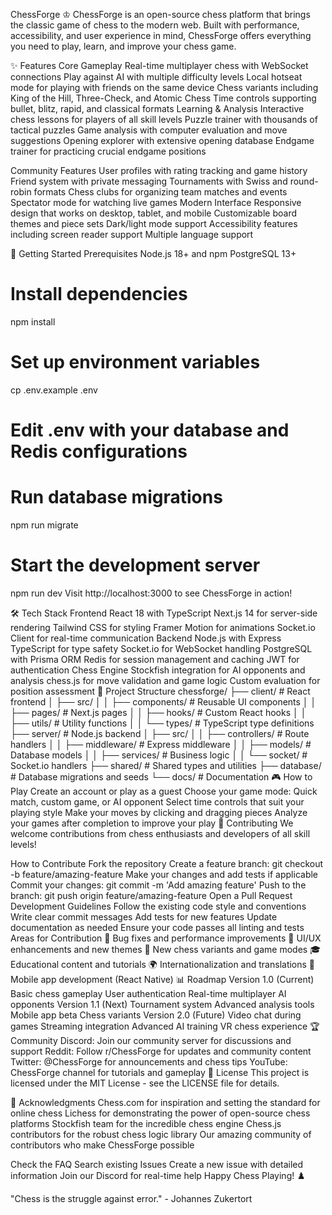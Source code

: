 ChessForge ♔
ChessForge is an open-source chess platform that brings the classic game of chess to the modern web. Built with performance, accessibility, and user experience in mind, ChessForge offers everything you need to play, learn, and improve your chess game.

✨ Features
Core Gameplay
Real-time multiplayer chess with WebSocket connections
Play against AI with multiple difficulty levels
Local hotseat mode for playing with friends on the same device
Chess variants including King of the Hill, Three-Check, and Atomic Chess
Time controls supporting bullet, blitz, rapid, and classical formats
Learning & Analysis
Interactive chess lessons for players of all skill levels
Puzzle trainer with thousands of tactical puzzles
Game analysis with computer evaluation and move suggestions
Opening explorer with extensive opening database
Endgame trainer for practicing crucial endgame positions

Community Features
User profiles with rating tracking and game history
Friend system with private messaging
Tournaments with Swiss and round-robin formats
Chess clubs for organizing team matches and events
Spectator mode for watching live games
Modern Interface
Responsive design that works on desktop, tablet, and mobile
Customizable board themes and piece sets
Dark/light mode support
Accessibility features including screen reader support
Multiple language support

🚀 Getting Started
Prerequisites
Node.js 18+ and npm
PostgreSQL 13+


# Install dependencies
npm install

# Set up environment variables
cp .env.example .env
# Edit .env with your database and Redis configurations

# Run database migrations
npm run migrate

# Start the development server
npm run dev
Visit http://localhost:3000 to see ChessForge in action!

🛠️ Tech Stack
Frontend
React 18 with TypeScript
Next.js 14 for server-side rendering
Tailwind CSS for styling
Framer Motion for animations
Socket.io Client for real-time communication
Backend
Node.js with Express
TypeScript for type safety
Socket.io for WebSocket handling
PostgreSQL with Prisma ORM
Redis for session management and caching
JWT for authentication
Chess Engine
Stockfish integration for AI opponents and analysis
chess.js for move validation and game logic
Custom evaluation for position assessment
📁 Project Structure
chessforge/
├── client/                 # React frontend
│   ├── src/
│   │   ├── components/    # Reusable UI components
│   │   ├── pages/         # Next.js pages
│   │   ├── hooks/         # Custom React hooks
│   │   ├── utils/         # Utility functions
│   │   └── types/         # TypeScript type definitions
├── server/                # Node.js backend
│   ├── src/
│   │   ├── controllers/   # Route handlers
│   │   ├── middleware/    # Express middleware
│   │   ├── models/        # Database models
│   │   ├── services/      # Business logic
│   │   └── socket/        # Socket.io handlers
├── shared/                # Shared types and utilities
├── database/              # Database migrations and seeds
└── docs/                  # Documentation
🎮 How to Play
Create an account or play as a guest
Choose your game mode: Quick match, custom game, or AI opponent
Select time controls that suit your playing style
Make your moves by clicking and dragging pieces
Analyze your games after completion to improve your play
🤝 Contributing
We welcome contributions from chess enthusiasts and developers of all skill levels!

How to Contribute
Fork the repository
Create a feature branch: git checkout -b feature/amazing-feature
Make your changes and add tests if applicable
Commit your changes: git commit -m 'Add amazing feature'
Push to the branch: git push origin feature/amazing-feature
Open a Pull Request
Development Guidelines
Follow the existing code style and conventions
Write clear commit messages
Add tests for new features
Update documentation as needed
Ensure your code passes all linting and tests
Areas for Contribution
🐛 Bug fixes and performance improvements
🎨 UI/UX enhancements and new themes
🧩 New chess variants and game modes
🎓 Educational content and tutorials
🌍 Internationalization and translations
📱 Mobile app development (React Native)
📊 Roadmap
Version 1.0 (Current)
 Basic chess gameplay
 User authentication
 Real-time multiplayer
 AI opponents
Version 1.1 (Next)
 Tournament system
 Advanced analysis tools
 Mobile app beta
 Chess variants
Version 2.0 (Future)
 Video chat during games
 Streaming integration
 Advanced AI training
 VR chess experience
🏆 Community
Discord: Join our community server for discussions and support
Reddit: Follow r/ChessForge for updates and community content
Twitter: @ChessForge for announcements and chess tips
YouTube: ChessForge channel for tutorials and gameplay
📄 License
This project is licensed under the MIT License - see the LICENSE file for details.

🙏 Acknowledgments
Chess.com for inspiration and setting the standard for online chess
Lichess for demonstrating the power of open-source chess platforms
Stockfish team for the incredible chess engine
Chess.js contributors for the robust chess logic library
Our amazing community of contributors who make ChessForge possible

Check the FAQ
Search existing Issues
Create a new issue with detailed information
Join our Discord for real-time help
Happy Chess Playing! ♟️

"Chess is the struggle against error." - Johannes Zukertort

